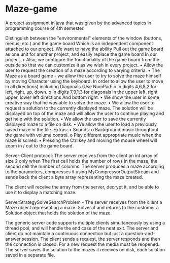 # Maze-game
A project assignment in java that was given by the advanced topics in programming course of 4th semester.

Distinguish between the "environmental" elements of the window (buttons, menus, etc.) and the game board
Which is an independent component attached to our project. We want to have the ability
Pull out the game board as one unit for another project, and easily replace the game board
In our project.
• Also, we configure the functionality of the game board from the outside so that we can customize it as we wish in every project.
• Allow the user to request the creation of a maze according to varying criteria.
• The Maze as a board game - we allow the user to try to solve the maze himself by moving
Character using the keyboard. In order to allow the user to move in all directions) including
Diagonals (Use NumPad:
o In digits 4,6,8,2 for left, right, up, down.
o In digits 7,9,1,3 for diagonals in the upper left, right upper, lower left directions
And bottom right.
• We show the user in some creative way that he was able to solve the maze.
• We allow the user to request a solution to the currently displayed maze. 
The solution will be displayed on top of the maze and will allow
the user to continue playing and get help with the solution.
• We allow the user to save the currently displayed maze to a file on disk.
• We allow the user to load a previously saved maze in the file.
Extras:
• Sounds:
o Background music throughout the game with volume control.
o Play different appropriate music when the maze is solved.
• Pressing the Ctrl key and moving the mouse wheel will zoom in / out to the game board.

Server-Client protocol:
The server receives from the client an int array of size 2 only when
The first cell holds the number of rows in the maze, the second cell the number of columns. 
The server produces a maze according to the parameters, compresses it using MyCompressorOutputStream and sends back
the client a byte array representing the maze created.

The client will receive the array from the server, decrypt it, and be able to use it to display a matching maze.

ServerStrategySolveSearchProblem - The server receives from the client a Maze object representing a maze.
Solves it and returns to the customer a Solution object that holds the solution of the maze.

The generic server code supports multiple clients simultaneously by using a thread pool, and will handle the end case of the neat exit.
The server and client do not maintain a continuous connection but just a question-and-answer session.
The client sends a request, the server responds and then the connection is closed.
For a new request the media must be reopened.
The server saves the solution to the mazes it receives on disk, each solution saved in a separate file.


